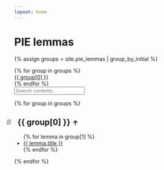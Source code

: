 ```yaml
---
layout: home
---
```


<h1 id="letter-index">PIE lemmas</h1>

{% assign groups = site.pie_lemmas | group_by_initial %}

<div class="grid grid-cols-8">
{% for group in groups %}
<div><a href="#letter-{{ group[0] | downcase }}">{{ group[0] }}</a></div>
{% endfor %}
</div>

<input class="w-full bg-gray-100 text-black border border-gray-200 rounded py-3 px-4 mb-3" type="text" id="search-input" placeholder="Search contents..">
<ul id="results-container"></ul>

{% for group in groups %}
  <h2 id="letter-{{ group[0] | downcase }}" class="group">
    <a href="#letter-{{ group[0] | downcase }}" class="absolute opacity-0 group-hover:opacity-100" style="text-decoration: none;margin-left:-1em;padding-right:0.5em;box-shadow:none;color:#a1a1aa">#</a>
    <span>{{ group[0] }}</span>
    <a href="#letter-index" class="opacity-0 group-hover:opacity-100" style="text-decoration: none"><small>↑</small></a>
  </h2>
  <ul class="grid grid-cols-2 md:grid-cols-4">
  {% for lemma in group[1] %}
    <li><a href="{{ lemma.url }}">{{ lemma.title }}</a></li>
  {% endfor %}
  </ul>
{% endfor %}

<script>
var sjs = SimpleJekyllSearch({
  searchInput: document.getElementById('search-input'),
  resultsContainer: document.getElementById('results-container'),
  json: '/search.json'
})
</script>
